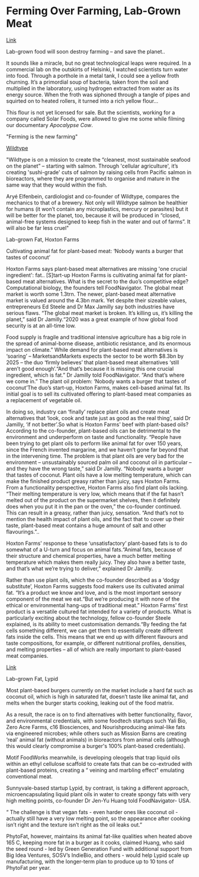# Ferming Over Farming, Lab-Grown Meat

[Link](https://amp.theguardian.com/commentisfree/2020/jan/08/lab-grown-food-destroy-farming-save-planet)

Lab-grown food will soon destroy farming – and save the planet..

It sounds like a miracle, but no great technological leaps were
required. In a commercial lab on the outskirts of Helsinki, I watched
scientists turn water into food. Through a porthole in a metal tank, I
could see a yellow froth churning. It’s a primordial soup of bacteria,
taken from the soil and multiplied in the laboratory, using hydrogen
extracted from water as its energy source. When the froth was siphoned
through a tangle of pipes and squirted on to heated rollers, it turned
into a rich yellow flour...

This flour is not yet licensed for sale. But the scientists, working
for a company called Solar Foods, were allowed to give me some while
filming our documentary *Apocalypse Cow*.

"Ferming is the new farming" 

[Wildtype](https://globetrender.com/2021/07/08/wildtype-sustainable-lab-grown-salmon-meat/)

"Wildtype is on a mission to create the “cleanest, most sustainable
seafood on the planet” – starting with salmon. Through 'cellular
agriculture', it’s creating 'sushi-grade' cuts of salmon by raising
cells from Pacific salmon in bioreactors, where they are programmed to
organise and mature in the same way that they would within the fish.

Aryé Elfenbein, cardiologist and co-founder of Wildtype, compares the
mechanics to that of a brewery. Not only will Wildtype salmon be
healthier for humans (it won’t contain any microplastics, mercury or
parasites) but it will be better for the planet, too, because it will
be produced in “closed, animal-free systems designed to keep fish in
the water and out of farms”. It will also be far less cruel"

<a name='fat'/>

Lab-grown Fat, Hoxton Farms

Cultivating animal fat for plant-based meat: ‘Nobody wants a burger
that tastes of coconut’

Hoxton Farms says plant-based meat alternatives are missing 'one
crucial ingredient': fat.. [S]tart-up Hoxton Farms is cultivating
animal fat for plant-based meat alternatives. What is the secret to
the duo’s competitive edge? Computational biology, the founders tell
FoodNavigator. The global meat market is worth some 1.3trn. The newer,
plant-based meat alternative market is valued around the 4.3bn
mark. Yet despite their sizeable values, entrepreneurs Ed Steele and
Dr Max Jamilly say both industries have serious flaws. “The global
meat market is broken. It’s killing us, it’s killing the planet,” ​said
Dr Jamilly.“2020 was a great example of how global food security is at
an all-time low.

Food supply is fragile and traditional intensive agriculture has a big
role in the spread of animal-borne disease, antibiotic resistance, and
its enormous impact on climate.”​ ​While demand for plant-based meat
alternatives is ‘soaring’ – MarketsandMarkets expects the sector to be
worth $8.3bn by 2025 – the duo ‘firmly believes’ that plant-based meat
alternatives ‘still aren’t good enough’.“And that’s because it is
missing this one crucial ingredient, which is fat.” ​Dr Jamilly told
FoodNavigator. “And that’s where we come in.” ​The plant oil problem:
‘Nobody wants a burger that tastes of coconut’​The duo’s start-up,
Hoxton Farms, makes cell-based animal fat. Its initial goal is to sell
its cultivated offering to plant-based meat companies as a replacement
of vegetable oil.

In doing so, industry can ‘finally’ replace plant oils and create meat
alternatives that ‘look, cook and taste just as good as the real
thing’, said Dr Jamilly, ‘if not better’.So what is Hoxton Farms' beef
with plant-based oils? According to the co-founder, plant-based oils
can be detrimental to the environment and underperform on taste and
functionality. “People have been trying to get plant oils to perform
like animal fat for over 150 years, since the French invented
margarine, and we haven’t gone far beyond that in the intervening
time. The problem is that plant oils are very bad for the environment
– unsustainably sourced palm oil and coconut oil in particular – and
they have the wrong taste,” ​said Dr Jamilly. “Nobody wants a burger
that tastes of coconut. Plant oils have a low melting temperature,
which can make the finished product greasy rather than juicy, says
Hoxton Farms. From a functionality perspective, Hoxton Farms also find
plant oils lacking. “Their melting temperature is very low, which
means that if the fat hasn’t melted out of the product on the
supermarket shelves, then it definitely does when you put it in the
pan or the oven,” ​the co-founder continued. This can result in a
greasy, rather than juicy, sensation. “And that’s not to mention the
health impact of plant oils, and the fact that to cover up their
taste, plant-based meat contains a huge amount of salt and other
flavourings.”​..

Hoxton Farms' response to these ‘unsatisfactory’ plant-based fats is
to do somewhat of a U-turn and focus on animal fats.“Animal fats,
because of their structure and chemical properties, have a much better
melting temperature which makes them really juicy. They also have a
better taste, and that’s what we’re trying to deliver,” ​explained Dr
Jamilly.

Rather than use plant oils, which the co-founder described as a ‘dodgy
substitute’, Hoxton Farms suggests food makers use its cultivated
animal fat. “It’s a product we know and love, and is the most
important sensory component of the meat we eat.​“But we’re producing it
with none of the ethical or environmental hang-ups of traditional
meat.”​ Hoxton Farms' first product is a versatile cultured fat
intended for a variety of products. What is particularly exciting
about the technology, fellow co-founder Steele explained, is its
ability to meet customisation demands.“By feeding the fat cells
something different, we can get them to essentially create different
fats inside the cells. This means that we end up with different
flavours and taste compositions, for example, or different nutritional
profiles, densities, and melting properties – all of which are really
important to plant-based meat companies.

<a name='fat2'/>

[Link](https://www.foodnavigator-usa.com/Article/2022/03/03/Fat-the-final-frontier-for-meat-alternatives-Designer-fat-co-Lypid-raises-4m-to-commercialize-microencapsulated-vegan-oils-that-behave-like-animal-fat)

Lab-grown Fat, Lypid

Most plant-based burgers currently on the market include a hard fat
such as coconut oil, which is high in saturated fat, doesn’t taste
like animal fat, and melts when the burger starts cooking, leaking out
of the food matrix.

As a result, the race is on to find alternatives with better
functionality, flavor, and environmental credentials, with some
foodtech startups such Yali Bio​, Zero Acre Farms​, c16 Biosciences​,​ and
Nourish ​producing animal-like fats via engineered microbes; while
others such as Mission Barns​ are creating ‘real’ animal fat (without
animals) in bioreactors from animal cells (although this would clearly
compromise a burger's 100% plant-based credentials).

Motif FoodWorks​ meanwhile, is developing oleogels that trap liquid
oils within an ethyl cellulose scaffold to create fats that can be
co-extruded with plant-based proteins, creating a “ veining and
marbling effect" emulating conventional meat.

Sunnyvale-based startup Lypid​, by contrast, is taking a different
approach, microencapsulating liquid plant oils in water to create
spongy fats with very high melting points, co-founder Dr Jen-Yu Huang
told FoodNavigator- USA.

“ The challenge is that vegan fats - even harder ones like coconut oil -
actually still have a very low melting point, so the appearance
after cooking isn’t right and the texture isn’t right as the oil leaks
out.”

PhytoFat, however, maintains its animal fat-like qualities when heated
above 165 C, keeping more fat in a burger as it cooks, claimed Huang,
who said the seed round - led by Green Generation Fund with additional
support from Big Idea Ventures, SOSV’s IndieBio, and others - would
help Lypid scale up manufacturing, with the longer-term plan to
produce up to 10 tons of PhytoFat per year.